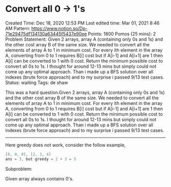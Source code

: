 # Convert all 0 → 1's

Created Time: Dec 18, 2020 12:53 PM
Last edited time: Mar 01, 2021 8:46 AM
Pattern: https://www.notion.so/Dp-71e29475df134130a63445f5437e90ee
Points: 1800
Pomos (25 mins): 2
Problem Statement: Given 2 arrays, array A (containing only 0s and 1s) and the other cost array B of the same size. We needed to convert all the elements of array A to 1 in minimum cost. For every ith element in the array A, converting from 0 to 1 requires B[i] cost but if A[i-1] and A[i+1] are 1 then A[i] can be converted to 1 with 0 cost. Return the minimum possible cost to convert all 0s to 1s. I thought for around 12-13 mins but simply could not come up any optimal approach. Than i made up a BFS solution over all indexes (brute force approach) and to my surprise i passed 9/13 test cases.
Status: waiting
Tags: de shaw

This was a hard question.Given 2 arrays, array A (containing only 0s and 1s) and the other cost array B of the same size. We needed to convert all the elements of array A to 1 in minimum cost. For every ith element in the array A, converting from 0 to 1 requires B[i] cost but if A[i-1] and A[i+1] are 1 then A[i] can be converted to 1 with 0 cost. Return the minimum possible cost to convert all 0s to 1s. I thought for around 12-13 mins but simply could not come up any optimal approach. Than i made up a BFS solution over all indexes (brute force approach) and to my surprise i passed 9/13 test cases.

---

Here greedy does not work, consider the follow example, 

```cpp
[0, 0, 0], [2, 3, 4]
ans = 3, but greedy = 2 + 3 = 5
```

Subproblem: 

Given array always contains 0's.